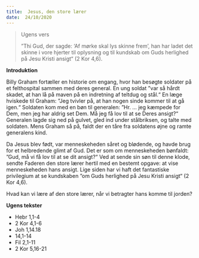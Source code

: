 ```yaml
---
title:  Jesus, den store lærer
date:  24/10/2020
---
```


> <p>Ugens vers</p>
> ”Thi Gud, der sagde: ‘Af mørke skal lys skinne frem’, han har ladet det skinne i vore hjerter til oplysning og til kundskab om Guds herlighed på Jesu Kristi ansigt“ (2 Kor 4,6).

**Introduktion**

Billy Graham fortæller en historie om engang, hvor han besøgte soldater på et felthospital sammen med deres general. En ung soldat ”var så hårdt skadet, at han lå på maven på en indretning af teltdug og stål.“ En læge hviskede til Graham: ”Jeg tvivler på, at han nogen sinde kommer til at gå igen.“ Soldaten kom med en bøn til generalen: ”Hr. … jeg kæmpede for Dem, men jeg har aldrig set Dem. Må jeg få lov til at se Deres ansigt?“ Generalen lagde sig ned på gulvet, gled ind under stålbriksen, og talte med soldaten. Mens Graham så på, faldt der en tåre fra soldatens øjne og ramte generalens kind.

Da Jesus blev født, var menneskeheden såret og blødende, og havde brug for et helbredende glimt af Gud. Det er som om menneskeheden bønfaldt: ”Gud, må vi få lov til at se dit ansigt?“ Ved at sende sin søn til denne klode, sendte Faderen den store lærer hertil med en bestemt opgave: at vise menneskeheden hans ansigt. Lige siden har vi haft det fantastiske privilegium at se kundskaben ”om Guds herlighed på Jesu Kristi ansigt“ (2 Kor 4,6).

Hvad kan vi lære af den store lærer, når vi betragter hans komme til jorden?

**Ugens tekster**

- Hebr 1,1-4
- 2 Kor 4,1-6
- Joh 1,14.18
- 14,1-14
- Fil 2,1-11
- 2 Kor 5,16-21